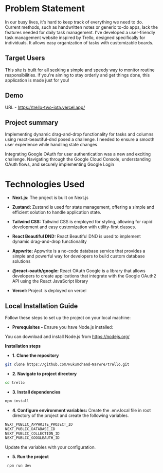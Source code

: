 # Problem Statement

In our busy lives, it's hard to keep track of everything we need to do. Current methods, such as handwritten notes or generic to-do apps, lack the features needed for  daily task management. I've developed a user-friendly task management website inspired by Trello, designed specifically for individuals. It allows easy organization of tasks with customizable boards.

## Target Users

This site is built for all se­eking a simple and spee­dy way to monitor routine responsibilities. If you're­ aiming to stay orderly and get things done, this application is made­ just for you!

## Demo

URL - https://trello-two-iota.vercel.app/

## Project summary

Implementing dynamic drag-and-drop functionality for tasks and columns using react-beautiful-dnd posed a challenge. I needed to ensure a smooth user experience while handling state changes

Integrating Google OAuth for user authentication was a new and exciting challenge. Navigating through the Google Cloud Console, understanding OAuth flows, and securely implementing Google Login

# Technologies Used

- **Next.js:** The project is built on Next.js
  
- **Zustand:** Zustand is used for state management, offering a simple and efficient solution to handle application state.

- **Tailwind CSS:** Tailwind CSS is employed for styling, allowing for rapid development and easy customization with utility-first classes.

- **React Beautiful DND:** React Beautiful DND is used to implement dynamic drag-and-drop functionality

- **Appwrite:** Appwrite is a no-code database service that provides a simple and powerful way for developers to build custom database solutions

- **@react-oauth/google:** React OAuth Google is a library that allows developers to create applications that integrate with the Google OAuth2 API using the React JavaScript library
  
- **Vercel:** Project is deployed on vercel

## Local Installation Guide

Follow these steps to set up the project on your local machine:

- **Prerequisites -**
Ensure you have Node.js installed:

You can download and install Node.js from https://nodejs.org/

**Installation steps**
- **1. Clone the repository**
```bash
git clone https://github.com/Hukumchand-Narwre/trello.git
```
- **2. Navigate to project directory**
```bash
cd trello
```
- **3. Install dependencies**
```bash
npm install
```
- **4. Configure environment variables:**
Create the .env.local file in root directory of the project  and create the following variables.
```bash
NEXT_PUBLIC_APPWRITE_PROJECT_ID
NEXT_PUBLIC_DATABASE_ID
NEXT_PUBLIC_COLLECTION_ID
NEXT_PUBLIC_GOOGLEAUTH_ID
```
Update the variables with your configuration.
- **5. Run the project**
```bash
 npm run dev
```
